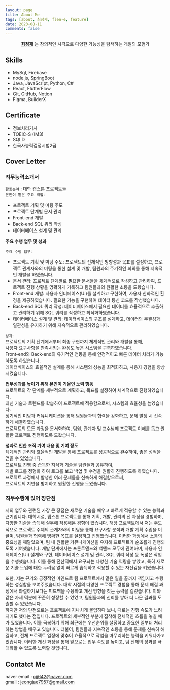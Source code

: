 ```yaml
---
layout: page
title: About Me
tags: [about, 최정재, flen-e, feature]
date: 2023-08-11
comments: false
---
```

    
<center><a href="http://Flen-E.github.io"><b>최정재</b></a> 는 창의적인 시각으로 다양한 가능성을 탐색하는 개발의 모험가</center>

## Skills
* MySql, Firebase
* node.js, SpringBoot
* Java, JavaScript, Python, C#
* React, FlutterFlow
* Git, GitHub, Notion
* Figma, BuilderX

## Certificate
* 정보처리기사
* TOEIC-S (IM3)
* SQLD
* 한국사능력검정시험2급

## Cover Letter

### 직무능력소개서

`활동분야` : 대학 캡스톤 프로젝트들  
`본인이 맡은 주요 역할`:  
+ 프로젝트 기획 및 미팅 주도
+ 프로젝트 단계별 문서 관리
+ Front-end 개발
+ Back-end SQL 쿼리 작성
+ 데이터베이스 설계 및 관리

**주요 수행 업무 및 성과**  

`주요 수행 업무`:  
+ 프로젝트 기획 및 미팅 주도: 프로젝트의 전체적인 방향성과 목표를 설정하고, 프로젝트 관계자와의 미팅을 통한 설계 및 개발, 팀원과의 주기적인 회의를 통해 지속적인 개발을 하였습니다.
+ 문서 관리: 프로젝트 단계별로 필요한 문서들을 체계적으로 작성하고 관리하여, 프로젝트 진행 상황을 명확하게 기록하고 팀원들과의 원활한 소통을 도왔습니다.
+ Front-end 개발: 사용자 인터페이스(UI)를 설계하고 구현하여, 사용자 친화적인 환경을 제공하였습니다. 필요한 기능을 구현하여 데이터 통신 코드를 작성했습니다.
+ Back-end SQL 쿼리 작성: 데이터베이스에서 필요한 데이터를 효율적으로 추출하고 관리하기 위해 SQL 쿼리를 작성하고 최적화하였습니다.
+ 데이터베이스 설계 및 관리: 데이터베이스의 구조를 설계하고, 데이터의 무결성과 일관성을 유지하기 위해 지속적으로 관리하였습니다.

`성과`:  
프로젝트의 기획 단계에서부터 최종 구현까지 체계적인 관리와 개발을 통해,  
사용자 요구사항을 만족시키는 완성도 높은 시스템을 구축하였습니다.  
Front-end와 Back-end의 유기적인 연동을 통해 안정적이고 빠른 데이터 처리가 가능하도록 하였습니다.  
데이터베이스의 효율적인 설계를 통해 시스템의 성능을 최적화하고, 사용자 경험을 향상시켰습니다.  

**업무성과를 높이기 위해 본인이 기울인 노력 행동**  
프로젝트의 각 단계를 세부적으로 계획하고, 목표를 설정하여 체계적으로 진행하였습니다.  
최신 기술과 트렌드를 학습하여 프로젝트에 적용함으로써, 시스템의 효율성을 높였습니다.  
정기적인 미팅과 커뮤니케이션을 통해 팀원들과의 협력을 강화하고, 문제 발생 시 신속하게 해결하였습니다.  
프로젝트의 모든 과정을 문서화하여, 팀원, 관계자 및 교수님께 프로젝트 이해를 돕고 원활한 프로젝트 진행하도록 도왔습니다.  

**성과로 인한 조직 기여 내용 및 기여 정도**  
체계적인 관리와 효율적인 개발을 통해 프로젝트를 성공적으로 완수하여, 좋은 성적을 얻을 수 있었습니다.  
프로젝트 진행 중 습득한 지식과 기술을 팀원들과 공유하여,  
개발 로그를 정형화 하여 로그를 보고 백업 및 수정을 원활히 진행하도록 하였습니다.  
프로젝트 과정에서 발생한 여러 문제들을 신속하게 해결함으로써,  
프로젝트의 지연을 방지하고 원활한 진행을 도왔습니다.  


### 직무수행에 있어 장단점

저의 업무와 관련된 가장 큰 장점은 새로운 기술을 배우고 빠르게 적용할 수 있는 능력과 끈기입니다.   대학시절, 캡스톤 프로젝트를 통해 기획, 개발, 관리의 전 과정을 경험하며, 다양한 기술을 습득해 실무에 적용해본 경험이 있습니다.   해당 프로젝트에서 저는 주도적으로 프로젝트 주제의 관계자와의 미팅을 통해 요구사항 분석과 개발 계획 수립을 이끌며, 팀원들과 협력해 명확한 목표를 설정하고 진행했습니다.   이러한 과정에서 소통의 중요성을 깨달았으며, 팀 내 원활한 커뮤니케이션을 유지해 프로젝트가 순조롭게 진행되도록 기여했습니다. 개발 단계에서는 프론트엔드와 백엔드 모두에 관여하며, 사용자 인터페이스(UI) 설계와 구현, 데이터베이스 설계 및 관리, SQL 쿼리 작성 등 폭넓은 작업을 수행했습니다.   이를 통해 전산직에서 요구되는 다양한 기술 역량을 쌓았고, 특히 새로운 기술 도입에 대한 두려움 없이 빠르게 습득하고 적용할 수 있는 자신감을 키웠습니다.  

또한, 저는 끈기와 긍정적인 마인드로 팀 프로젝트에서 맡은 일을 끝까지 책임지고 수행하는 성실함을 보여주었습니다.   대학 시절의 다양한 프로젝트 경험을 통해 문제 해결 과정에서 좌절하기보다는 피드백을 수용하고 개선 방향을 찾는 능력을 길렀습니다.   이와 같은 자세 덕분에 꾸준히 성장할 수 있었고, 팀원들과의 신뢰를 쌓아 더 나은 결과를 도출할 수 있었습니다.  
하지만 저의 단점으로는 프로젝트에 지나치게 몰입하다 보니, 때로는 진행 속도가 느려지기도 했다는 점입니다.   프로젝트의 세부적인 부분에 집착해 전체적인 흐름을 놓칠 때가 있었습니다.   이를 극복하기 위해 최근에는 우선순위를 설정하고 중요한 일부터 처리하는 방법을 배우고 있습니다.   더불어, 팀원들과 지속적인 소통을 통해 문제를 신속히 해결하고,   전체 프로젝트 일정에 맞추어 효율적으로 작업을 마무리하는 능력을 키워나가고 있습니다.   이러한 개선 과정을 통해 앞으로는 업무 속도를 높이고, 팀 전체의 성과를 극대화할 수 있도록 노력할 것입니다.  


## Contatct Me

naver email : cjj642@naver.com  
gmail : jeongjae7957@gmail.com


